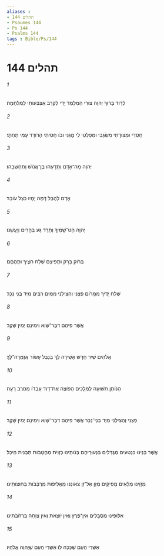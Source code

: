 ```yaml
---
aliases : 
- תהלים 144
- Psaumes 144
- Ps 144
- Psalms 144
tags : Bible/Ps/144
---
```


# תהלים 144

###### 1
לְדָוִד בָּרוּךְ יְהוָה צוּרִי הַמְלַמֵּד יָדַי לַקְרָב אֶצְבְּעֹותַי לַמִּלְחָמָה׃
###### 2
חַסְדִּי וּמְצוּדָתִי מִשְׂגַּבִּי וּמְפַלְטִי לִי מָגִנִּי וּבֹו חָסִיתִי הָרֹודֵד עַמִּי תַחְתָּי׃
###### 3
יְהוָה מָה־אָדָם וַתֵּדָעֵהוּ בֶּן־אֱנֹושׁ וַתְּחַשְּׁבֵהוּ׃
###### 4
אָדָם לַהֶבֶל דָּמָה יָמָיו כְּצֵל עֹובֵר׃
###### 5
יְהוָה הַט־שָׁמֶיךָ וְתֵרֵד גַּע בֶּהָרִים וְיֶעֱשָׁנוּ׃
###### 6
בְּרֹוק בָּרָק וּתְפִיצֵם שְׁלַח חִצֶּיךָ וּתְהֻםֵּם׃
###### 7
שְׁלַח יָדֶיךָ מִמָּרֹום פְּצֵנִי וְהַצִּילֵנִי מִמַּיִם רַבִּים מִיַּד בְּנֵי נֵכָר׃
###### 8
אֲשֶׁר פִּיהֶם דִּבֶּר־שָׁוְא וִימִינָם יְמִין שָׁקֶר׃
###### 9
אֱלֹהִים שִׁיר חָדָשׁ אָשִׁירָה לָּךְ בְּנֵבֶל עָשֹׂור אֲזַמְּרָה־לָּךְ׃
###### 10
הַנֹּותֵן תְּשׁוּעָה לַמְּלָכִים הַפֹּוצֶה אֶת־דָּוִד עַבְדֹּו מֵחֶרֶב רָעָה׃
###### 11
פְּצֵנִי וְהַצִּילֵנִי מִיַּד בְּנֵי־נֵכָר אֲשֶׁר פִּיהֶם דִּבֶּר־שָׁוְא וִימִינָם יְמִין שָׁקֶר׃
###### 12
אֲשֶׁר בָּנֵינוּ כִּנְטִעִים מְגֻדָּלִים בִּנְעוּרֵיהֶם בְּנֹותֵינוּ כְזָוִיֹּת מְחֻטָּבֹות תַּבְנִית הֵיכָל׃
###### 13
מְזָוֵינוּ מְלֵאִים מְפִיקִים מִזַּן אֶל־זַן צֹאונֵנוּ מַאֲלִיפֹות מְרֻבָּבֹות בְּחוּצֹותֵינוּ׃
###### 14
אַלּוּפֵינוּ מְסֻבָּלִים אֵין־פֶּרֶץ וְאֵין יֹוצֵאת וְאֵין צְוָחָה בִּרְחֹבֹתֵינוּ׃
###### 15
אַשְׁרֵי הָעָם שֶׁכָּכָה לֹּו אַשְׁרֵי הָעָם שֶׁיֲהוָה אֱלֹהָיו׃

